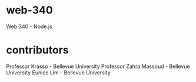 # web-340
Web 340 - Node.js

# contributors
Professor Krasso - Bellevue University
Professor Zahra Massoud - Bellevue University
Eunice Lim - Bellevue University